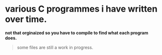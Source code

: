 # **various C programmes i have written over time.**

**not that orginaized so you have to compile to find what each program does.**
> some files are still a work in progress.

